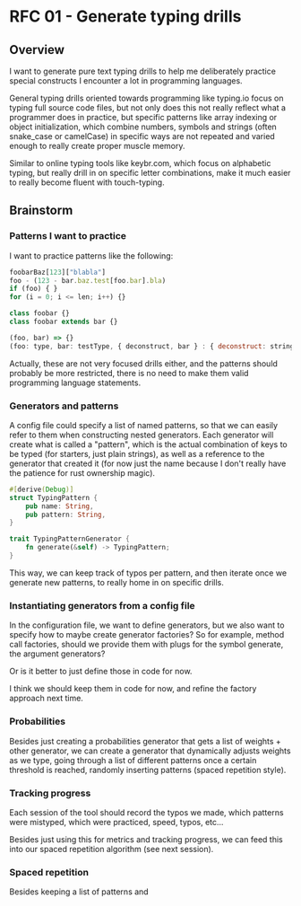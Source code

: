 # RFC 01 - Generate typing drills

## Overview 

I want to generate pure text typing drills to help me deliberately practice 
special constructs I encounter a lot in programming languages.

General typing drills oriented towards programming like typing.io
focus on typing full source code files, but not only does this not
really reflect what a programmer does in practice, but specific patterns 
like array indexing or object initialization, which combine numbers, symbols
and strings (often snake_case or camelCase) in specific ways are not repeated
and varied enough to really create proper muscle memory.

Similar to online typing tools like keybr.com, which focus on alphabetic typing,
but really drill in on specific letter combinations, make it much easier to really
become fluent with touch-typing.

## Brainstorm

### Patterns I want to practice

I want to practice patterns like the following:

```javascript
foobarBaz[123]["blabla"]
foo - (123 - bar.baz.test[foo.bar].bla)
if (foo) { }
for (i = 0; i <= len; i++) {}

class foobar {}
class foobar extends bar {}

(foo, bar) => {}
(foo: type, bar: testType, { deconstruct, bar } : { deconstruct: string, bar: number}) => {}
```

Actually, these are not very focused drills either, and the patterns should probably be more restricted, 
there is no need to make them valid programming language statements.

### Generators and patterns

A config file could specify a list of named patterns, 
so that we can easily refer to them when constructing nested generators.
Each generator will create what is called a "pattern", which is the actual combination
of keys to be typed (for starters, just plain strings), as well as a reference to the generator that
created it (for now just the name because I don't really have the patience for rust ownership
magic).

```rust
#[derive(Debug)]
struct TypingPattern {
    pub name: String,
    pub pattern: String,
}

trait TypingPatternGenerator {
    fn generate(&self) -> TypingPattern;
}
```

This way, we can keep track of typos per pattern, and then iterate once we generate
new patterns, to really home in on specific drills.

### Instantiating generators from a config file

In the configuration file, we want to define generators,
but we also want to specify how to maybe create generator factories? So for example,
method call factories, should we provide them with plugs for the symbol generate, the argument generators?

Or is it better to just define those in code for now.

I think we should keep them in code for now, and refine the factory approach next time.

### Probabilities

Besides just creating a probabilities generator that gets a list of weights + other generator,
we can create a generator that dynamically adjusts weights as we type, going through a list of
different patterns once a certain threshold is reached, randomly inserting patterns (spaced repetition 
style).

### Tracking progress

Each session of the tool should record the typos we made, which patterns were mistyped, which
were practiced, speed, typos, etc...

Besides just using this for metrics and tracking progress, we can feed this into our spaced repetition
algorithm (see next session).

### Spaced repetition

Besides keeping a list of patterns and 
